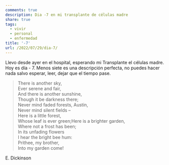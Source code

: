 ```yaml
---
comments: true
description: Dia -7 en mi transplante de células madre
share: true
tags:
  - vivir
  - personal
  - enfermedad
title: '-7'
url: /2022/07/29/dia-7/
---
```



Llevo desde ayer en el hospital, esperando mi
Transplante el células madre. Hoy es día - 7.
Menos siete es una descripción perfecta, no puedes hacer nada salvo esperar, leer, dejar que el tiempo pase.



>There is another sky,<br>
>Ever serene and fair,<br>
>And there is another sunshine,<br>
>Though it be darkness there;<br>
>Never mind faded forests, Austin,<br>
>Never mind silent fields –<br>
>Here is a little forest,<br>
>Whose leaf is ever green;Here is a brighter garden,<br>
>Where not a frost has been;<br>
>In its unfading flowers<br>
>I hear the bright bee hum:<br>
>Prithee, my brother,<br>
>Into my garden come!<br>

E. Dickinson 